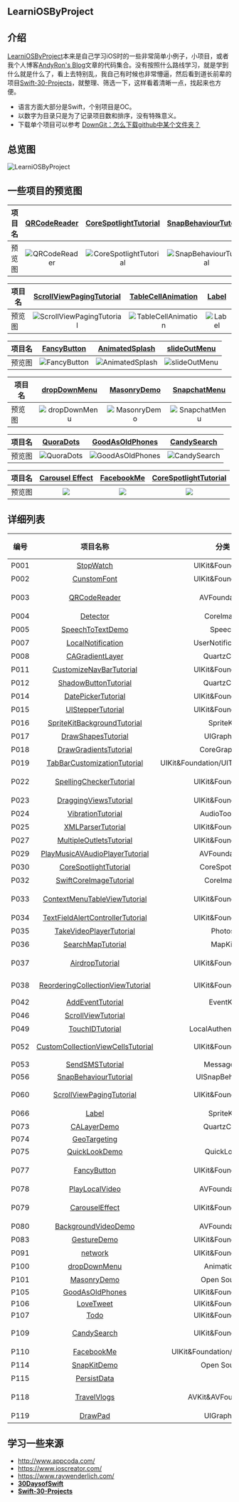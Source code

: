 LearniOSByProject
-------


## 介绍


[LearniOSByProject](https://github.com/andyRon/LearniOSByProject)本来是自己学习iOS时的一些非常简单小例子，小项目，或者我个人博客[AndyRon's Blog](http://andyron.com)文章的代码集合。没有按照什么路线学习，就是学到什么就是什么了，看上去特别乱，我自己有时候也非常懵逼，然后看到道长前辈的项目[Swift-30-Projects](https://github.com/soapyigu/Swift-30-Projects)，就整理、筛选一下，这样看着清晰一点，找起来也方便。  

- 语言方面大部分是Swift，个别项目是OC。
- 以数字为目录只是为了记录项目数和排序，没有特殊意义。
- 下载单个项目可以参考 [DownGit：怎么下载github中某个文件夹？](http://andyron.com/2017/downgit)


## 总览图
![LearniOSByProject](LearniOSByProject.png)



## 一些项目的预览图


|  项目名      |  [QRCodeReader](./P003-QRCodeReader/)    |  [CoreSpotlightTutorial](./P030-CoreSpotlightTutorial/)    |  [SnapBehaviourTutorial](./P056-SnapBehaviourTutorial/) |
| ---- 		| :----: | :----: | :--------------------------------------------: |
| 预览图     |  ![QRCodeReader](./P003-QRCodeReader/QRCodeReader.gif)  |  ![CoreSpotlightTutorial](./P030-CoreSpotlightTutorial/CoreSpotlightTutorial.gif) |  ![SnapBehaviourTutorial](./P056-SnapBehaviourTutorial/SnapBehaviourTutorial.gif)  |

|  项目名      | [ScrollViewPagingTutorial](./P060-ScrollViewPagingTutorial/)  |  [TableCellAnimation](./65/)   |  [Label](./P066-Label/) |
| ---- 		| :----: | :----: | :--------------------------------------------: |
| 预览图     | ![ScrollViewPagingTutorial](./P060-ScrollViewPagingTutorial/ScrollViewPagingTutorial.gif)   | ![TableCellAnimation](./P065-IntermediateiOSProgrammingwithSwift/TableCellAnimation.gif)  |   ![Label](./P066-Label/Label.gif)  |

|  项目名      | [FancyButton](./P077-FancyButton/)  | [AnimatedSplash](./P082-AnimatedSplash/)   | [slideOutMenu](./P097-slideOutMenu/)  |
| ---- 		| :----: | :----: | :--------------------------------------------: |
| 预览图     |  ![FancyButton](./P077-FancyButton/FancyButton.jpg)  |  ![AnimatedSplash](./P082-AnimatedSplash/AnimatedSplash.gif)  |  ![slideOutMenu](./P097-slideOutMenu/slideOutMenu.gif) |


|  项目名      |  [dropDownMenu](./P100-dropDownMenu/) |  [MasonryDemo](./P101-MasonryDemo/)  |  [SnapchatMenu](./P102-SnapchatMenu/) |
| ---- 		| :----: | :----: | :--------------------------------------------: |
| 预览图     |  ![dropDownMenu](./P100-dropDownMenu/dropDownMenu.gif)  |  ![MasonryDemo](./P101-MasonryDemo/MasonryDemo.jpg)  |  ![SnapchatMenu](./P102-SnapchatMenu/SnapchatMenu.gif) |

|  项目名      | [QuoraDots](./P103-ARQuoraDots/)  |  [GoodAsOldPhones](./P105-GoodAsOldPhones/)  | [CandySearch](./P109-CandySearch/)  |
| ---- 		| :----: | :----: | :--------------------------------------------: |
| 预览图     | ![QuoraDots](./P103-ARQuoraDots/ARQuoraDots.gif)   |  ![GoodAsOldPhones](./P105-GoodAsOldPhones/GoodAsOldPhones.gif)  | ![CandySearch](./P109-CandySearch/CandySearch.gif)  |

|  项目名      | [Carousel Effect](./P079-CarouselEffect/)  | [FacebookMe](P110-FacebookMe/)   |  [CoreSpotlightTutorial](P030-CoreSpotlightTutorial/) |
| ---- 		| :----: | :----: | :--------------------------------------------: |
| 预览图     |  ![](./P079-CarouselEffect/CarouselEffect.gif)  | ![](P110-FacebookMe/FacebookMe.jpg)   | ![](P030-CoreSpotlightTutorial/CoreSpotlightTutorial.gif)  |



## 详细列表



| 编号  | 项目名称 | 分类     | 介绍 		  | 备注 |
| ---- | :----: | :-----: | :-----------: | :----: |
| P001  | [StopWatch](P001-StopWatch/) | UIKit&Foundation | `Timer`简单使用 |        | 
| P002 | [CunstomFont](P002-CunstomFont/) | UIKit&Foundation | 加载字体文件修改字体 |  |
| P003 | [QRCodeReader](P003-QRCodeReader/) | AVFoundation | 用`AVFoundation`来识别二维码or条形码 | |
| P004 | [Detector](P004-Detector/) | CoreImage | 用**CoreImage**进行面部识别 | |
| P005 | [SpeechToTextDemo](P005-SpeechToTextDemo/) | Speech | 语音转换为文字 | |
| P007 | [LocalNotification](P007-LocalNotification/) | UserNotifications | 本地通知 | |
| P008 | [CAGradientLayer](P008-CAGradientLayer/) | QuartzCore | 颜色渐变 | |
| P011 | [CustomizeNavBarTutorial](P011-CustomizeNavBarTutorial/) | UIKit&Foundation | 定制导航栏 | |
| P012 | [ShadowButtonTutorial](P012-ShadowButtonTutorial/) | QuartzCore | button的阴影 | |
| P014 | [DatePickerTutorial](P014-DatePickerTutorial/) | UIKit&Foundation | 日期选择器使用 | |
| P015 | [UIStepperTutorial](P015-UIStepperTutorial/) | UIKit&Foundation | `UIStepper`的使用 | |
| P016 | [SpriteKitBackgroundTutorial](P016-SpriteKitBackgroundTutorial/) | SpriteKit | `SpriteKit`背景设置 | |
| P017 | [DrawShapesTutorial](P017-DrawShapesTutorial/) | UIGraphics | UIGraphics 基本使用 | |
| P018 | [DrawGradientsTutorial](P018-DrawGradientsTutorial/) | CoreGraphics | `CGGradient`制作渐变色 | |
| P019 | [TabBarCustomizationTutorial](P019-TabBarCustomizationTutorial/) | UIKit&Foundation/UITabBarController | 定制TabBar | |
| P022 | [SpellingCheckerTutorial](P022-SpellingCheckerTutorial/) | UIKit&Foundation | 通过`UITextChecker`检查英语单词拼写是否正确 | |
| P023 | [DraggingViewsTutorial](P023-DraggingViewsTutorial/) | UIKit&Foundation | 视图拖动 | |
| P024 | [VibrationTutorial](P024-VibrationTutorial/) | AudioToolbox | 震动 | |
| P025 | [XMLParserTutorial](P025-XMLParserTutorial/) | UIKit&Foundation | XML文件解析 | |
| P027 | [MultipleOutletsTutorial](P027-MultipleOutletsTutorial/) | UIKit&Foundation | `UIView`的`tag`使用和事件添加 | |
| P029 | [PlayMusicAVAudioPlayerTutorial](P029-PlayMusicAVAudioPlayerTutorial/) | AVFoundation | 音频的播放、暂停和停止。 | |
| P030 | [CoreSpotlightTutorial](P030-CoreSpotlightTutorial/) | CoreSpotlight | CoreSpotlight的使用 | |
| P032 | [SwiftCoreImageTutorial](P032-SwiftCoreImageTutorial/) | CoreImage | `CoreImage`的图片滤镜功能 | |
| P033 | [ContextMenuTableViewTutorial](P033-ContextMenuTableViewTutorial/) | UIKit&Foundation | TableView的的cut/copy/paste操作 | |
| P034 | [TextFieldAlertControllerTutorial](P034-TextFieldAlertControllerTutorial/) | UIKit&Foundation | UIAlertController的简单使用 | |
| P035 | [TakeVideoPlayerTutorial](P035-TakeVideoPlayerTutorial/) | Photos | 拍摄视频和查看图库 | |
| P036 | [SearchMapTutorial](P036-SearchMapTutorial/) | MapKit | 地图搜索 | |
| P037 | [AirdropTutorial](P037-AirdropTutorial/) | UIKit&Foundation | UIActivityViewController 分享| |
| P038 | [ReorderingCollectionViewTutorial](P038-ReorderingCollectionViewTutorial/) | UIKit&Foundation | `UICollectionViewController`的基本使用 | |
| P042 | [AddEventTutorial](P042-AddEventTutorial/) | EventKit | 向日历中添加提醒 | |
| P046 | [ScrollViewTutorial](P046-ScrollViewTutorial/) | | `UIScrollView`的简单使用 | |
| P049 | [TouchIDTutorial](P049-TouchIDTutorial/) | LocalAuthentication | TouchID的简单使用 | |
| P052 | [CustomCollectionViewCellsTutorial](P052-CustomCollectionViewCellsTutorial/) | UIKit&Foundation | UICollectionViewController的简单使用 | |
| P053 | [SendSMSTutorial](P053-SendSMSTutorial/) | MessageUI | 调用**信息**APP发送短信 | |
| P056 | [SnapBehaviourTutorial](P056-SnapBehaviourTutorial/) | UISnapBehavior | | |
| P060 | [ScrollViewPagingTutorial](P060-ScrollViewPagingTutorial/) | UIKit&Foundation | 用`UIScrollView`做左右翻页效果 | |
| P066 | [Label](P066-Label/) | SpriteKit | SpriteKit学习 | |
| P073 | [CALayerDemo](P073-CALayerDemo/) | QuartzCore | CALayer基础 | |
| P074 | [GeoTargeting](P074-GeoTargeting/) | | | |
| P075 | [QuickLookDemo](P075-QuickLookDemo/) | QuickLook | `QuickLook`的使用 | |
| P077 | [FancyButton](P077-FancyButton/) | UIKit&Foundation | IBDesignable和IBInspectable的使用 | |
| P078 | [PlayLocalVideo](P078-PlayLocalVideo/) | AVFoundation | 本地视频播放 | |
| P079 | [CarouselEffect](P079-CarouselEffect/) | UIKit&Foundation | 用`UICollectionView`实现照片横屏滑动 | |
| P080 | [BackgroundVideoDemo](P080-BackgroundVideoDemo/) | AVFoundation | 视频背景 | |
| P083 | [GestureDemo](P083-GestureDemo/) | UIKit&Foundation | 手势处理示例集合 | |
| P091 | [network](P091-network/) | UIKit&Foundation | 网络基础例子 | OC|
| P100 | [dropDownMenu](P100-dropDownMenu/) | Animations | 简单的下拉菜单 | |
| P101 | [MasonryDemo](P101-MasonryDemo/) | Open Source | Masonry实现一个计算器界面 | |
| P105 | [GoodAsOldPhones](P105-GoodAsOldPhones/) | UIKit&Foundation | | |
| P106 | [LoveTweet](P106-LoveTweet/) | UIKit&Foundation | | |
| P107 | [Todo](P107-Todo/) | UIKit&Foundation | | |
| P109 | [CandySearch](P109-CandySearch/) | UIKit&Foundation | UISearchController和UISplitViewController的使用 | |
| P110 | [FacebookMe](P110-FacebookMe/) | UIKit&Foundation/UITableView | 模仿Facebook个人页面 |  |
| P114 | [SnapKitDemo](P114-SnapKitDemo/) | Open Source | SnapKit实现一个计算器界面 | |
| P115 | [PersistData](P115-PersistData) | | 数据持久化的几个例子| |
| P118 | [TravelVlogs](P115-TravelVlogs) | AVKit&AVFoundation | 使用AVKit和AVFoundation框架构建简单的视频流 | |
| P119 | [DrawPad](P115-DrawPad) | UIGraphics | 简单的绘图应用 | |




## 学习一些来源

- http://www.appcoda.com/
- https://www.ioscreator.com/
- https://www.raywenderlich.com/
- **[30DaysofSwift](https://github.com/allenwong/30DaysofSwift)**
- **[Swift-30-Projects](https://github.com/soapyigu/Swift-30-Projects)**
















